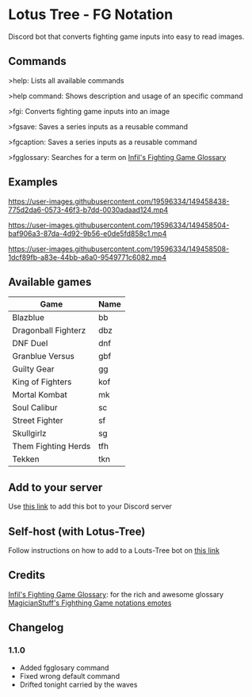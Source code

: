 # Lotus Tree - FG Notation

Discord bot that converts fighting game inputs into easy to read images.

## Commands
\>help: Lists all available commands

\>help command: Shows description and usage of an specific command

\>fgi: Converts fighting game inputs into an image

\>fgsave: Saves a series inputs as a reusable command

\>fgcaption: Saves a series inputs as a reusable command

\>fgglossary: Searches for a term on [Infil's Fighting Game Glossary](https://glossary.infil.net)

## Examples
https://user-images.githubusercontent.com/19596334/149458438-775d2da6-0573-46f3-b7dd-0030adaad124.mp4

https://user-images.githubusercontent.com/19596334/149458504-baf906a3-87da-4d92-9b56-e0de5fd858c1.mp4

https://user-images.githubusercontent.com/19596334/149458508-1dcf89fb-a83e-44bb-a6a0-9549771c6082.mp4

## Available games
| Game                | Name |
|---------------------|------|
| Blazblue            | bb   |
| Dragonball Fighterz | dbz  |
| DNF Duel            | dnf  |
| Granblue Versus     | gbf  |
| Guilty Gear         | gg   |
| King of Fighters    | kof  |
| Mortal Kombat       | mk   |
| Soul Calibur        | sc   |
| Street Fighter      | sf   |
| Skullgirlz          | sg   |
| Them Fighting Herds | tfh  |
| Tekken              | tkn  |

## Add to your server
Use [this link](https://discord.com/oauth2/authorize?client_id=928539052834177024&scope=bot&permissions=34816) to add this bot to your Discord server

## Self-host (with Lotus-Tree)
Follow instructions on how to add to a Louts-Tree bot on [this link](https://github.com/jorgev259/Lotus-Tree)

## Credits

[Infil's Fighting Game Glossary](https://glossary.infil.net): for the rich and awesome glossary
[MagicianStuff's Fighthing Game notations emotes](https://twitter.com/MagicianStuff/status/1477931054484893697)

## Changelog

### 1.1.0

- Added fgglosary command
- Fixed wrong default command
- Drifted tonight carried by the waves